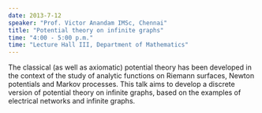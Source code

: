 ```yaml
---
date: 2013-7-12
speaker: "Prof. Victor Anandam IMSc, Chennai"
title: "Potential theory on infinite graphs"
time: "4:00 - 5:00 p.m." 
time: "Lecture Hall III, Department of Mathematics"
---
```

The classical (as well as axiomatic) potential theory has been developed in the context of the study of analytic functions on Riemann surfaces, Newton potentials and Markov processes. This talk aims to develop a discrete version of potential theory on infinite graphs, based on the examples of electrical networks and infinite graphs.
